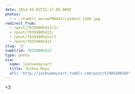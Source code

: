 ```yaml
---
date: 2014-03-02T21:17:05.000Z
photos:
  - - ./tumblr_mocvmfMHd41rca24oo1_1280.jpg
redirect_from:
  - /post/78359805413/3/
  - /post/78359805413/
  - /post/78359805413/3
  - /post/78359805413
slug: '3'
tumblrid: 78359805413
type: photo
via:
  name: joshuamaysart
  title: Joshua Mays
  url: 'http://joshuamaysart.tumblr.com/post/52905400104'
---
```

<p>&lt;3</p>

